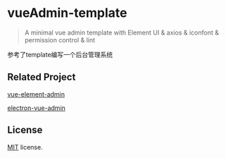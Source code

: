 # vueAdmin-template

> A minimal vue admin template with Element UI & axios & iconfont & permission control & lint

参考了template编写一个后台管理系统

## Related Project
 [vue-element-admin](https://github.com/PanJiaChen/vue-element-admin)

 [electron-vue-admin](https://github.com/PanJiaChen/electron-vue-admin)


## License
[MIT](https://github.com/PanJiaChen/vueAdmin-template/blob/master/LICENSE) license.
